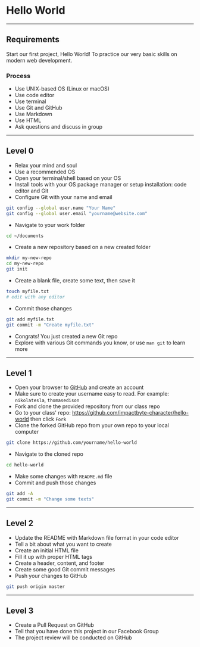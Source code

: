 # Hello World

--------------------------------------------------------------------------------

## Requirements

Start our first project, Hello World! To practice our very basic skills on modern web development.

### Process

- Use UNIX-based OS (Linux or macOS)
- Use code editor
- Use terminal
- Use Git and GitHub
- Use Markdown
- Use HTML
- Ask questions and discuss in group

--------------------------------------------------------------------------------

## Level 0

- Relax your mind and soul
- Use a recommended OS
- Open your terminal/shell based on your OS
- Install tools with your OS package manager or setup installation: code editor and Git
- Configure Git with your name and email

```sh
git config --global user.name "Your Name"
git config --global user.email "yourname@website.com"
```

- Navigate to your work folder

```sh
cd ~/documents
```

- Create a new repository based on a new created folder

```sh
mkdir my-new-repo
cd my-new-repo
git init
```

- Create a blank file, create some text, then save it

```sh
touch myfile.txt
# edit with any editor
```

- Commit those changes

```sh
git add myfile.txt
git commit -m "Create myfile.txt"
```

- Congrats! You just created a new Git repo
- Explore with various Git commands you know, or use `man git` to learn more

--------------------------------------------------------------------------------

## Level 1

- Open your browser to [GitHub](https://github.com) and create an account
- Make sure to create your username easy to read. For example: `nikolatesla`, `thomasedison`
- Fork and clone the provided repository from our class repo
- Go to your class' repo: <https://github.com/impactbyte-character/hello-world> then click `Fork`
- Clone the forked GitHub repo from your own repo to your local computer

```sh
git clone https://github.com/yourname/hello-world
```

- Navigate to the cloned repo

```sh
cd hello-world
```

- Make some changes with `README.md` file
- Commit and push those changes

```sh
git add -A
git commit -m "Change some texts"
```

--------------------------------------------------------------------------------

## Level 2

- Update the README with Markdown file format in your code editor
- Tell a bit about what you want to create
- Create an initial HTML file
- Fill it up with proper HTML tags
- Create a header, content, and footer
- Create some good Git commit messages
- Push your changes to GitHub

```sh
git push origin master
```

--------------------------------------------------------------------------------

## Level 3

- Create a Pull Request on GitHub
- Tell that you have done this project in our Facebook Group
- The project review will be conducted on GitHub
